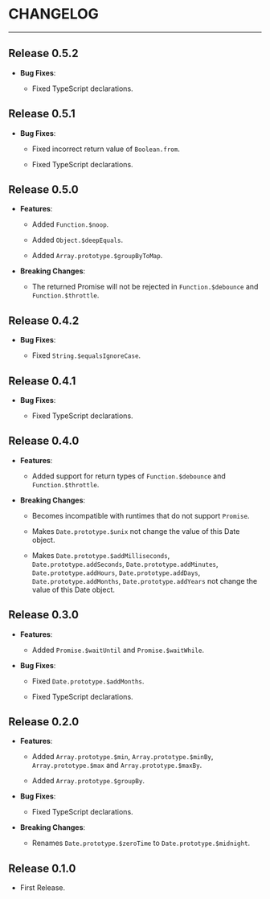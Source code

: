 ﻿# CHANGELOG

---

## Release 0.5.2

-   **Bug Fixes**:

    -   Fixed TypeScript declarations.

## Release 0.5.1

-   **Bug Fixes**:

    -   Fixed incorrect return value of `Boolean.from`.

    -   Fixed TypeScript declarations.

## Release 0.5.0

-   **Features**:

    -   Added `Function.$noop`.

    -   Added `Object.$deepEquals`.

    -   Added `Array.prototype.$groupByToMap`.

-   **Breaking Changes**:

    -   The returned Promise will not be rejected in `Function.$debounce` and `Function.$throttle`.

## Release 0.4.2

-   **Bug Fixes**:

    -   Fixed `String.$equalsIgnoreCase`.

## Release 0.4.1

-   **Bug Fixes**:

    -   Fixed TypeScript declarations.

## Release 0.4.0

-   **Features**:

    -   Added support for return types of `Function.$debounce` and `Function.$throttle`.

-   **Breaking Changes**:

    -   Becomes incompatible with runtimes that do not support `Promise`.

    -   Makes `Date.prototype.$unix` not change the value of this Date object.

    -   Makes `Date.prototype.$addMilliseconds`, `Date.prototype.addSeconds`, `Date.prototype.addMinutes`, `Date.prototype.addHours`, `Date.prototype.addDays`, `Date.prototype.addMonths`, `Date.prototype.addYears` not change the value of this Date object.

## Release 0.3.0

-   **Features**:

    -   Added `Promise.$waitUntil` and `Promise.$waitWhile`.

-   **Bug Fixes**:

    -   Fixed `Date.prototype.$addMonths`.

    -   Fixed TypeScript declarations.

## Release 0.2.0

-   **Features**:

    -   Added `Array.prototype.$min`, `Array.prototype.$minBy`, `Array.prototype.$max` and `Array.prototype.$maxBy`.

    -   Added `Array.prototype.$groupBy`.

-   **Bug Fixes**:

    -   Fixed TypeScript declarations.

-   **Breaking Changes**:

    -   Renames `Date.prototype.$zeroTime` to `Date.prototype.$midnight`.

## Release 0.1.0

-   First Release.
